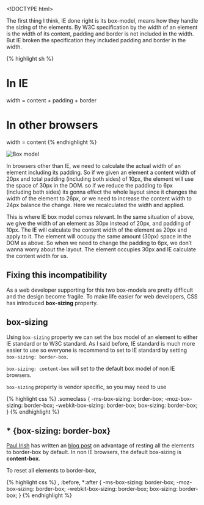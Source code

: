&lt;!DOCTYPE html&gt;

The first thing I think, IE done right is its box-model, means how they handle the sizing of the elements. By W3C specification by the width of an element is the width of its content, padding and border is not included in the width. But IE broken the specification they included padding and border in the width.

{% highlight sh %}

In IE
=====

width = content + padding + border

In other browsers
=================

width = content {% endhighlight %}

![Box model](http://i653.photobucket.com/albums/uu253/revathskumar/Coderepo/2014/08/box-model_zps56745849.png)

In browsers other than IE, we need to calculate the actual width of an element including its padding. So if we given an element a content width of 20px and total padding (including both sides) of 10px, the element will use the space of 30px in the DOM. so if we reduce the padding to 6px (including both sides) its gonna effect the whole layout since it changes the width of the element to 26px, or we need to increase the content width to 24px balance the change. Here we recalculated the width and applied.

This is where IE box model comes relevant. In the same situation of above, we give the width of an element as 30px instead of 20px, and padding of 10px. The IE will calculate the content width of the element as 20px and apply to it. The element will occupy the same amount (30px) space in the DOM as above. So when we need to change the padding to 6px, we don’t wanna worry about the layout. The element occupies 30px and IE calculate the content width for us.

Fixing this incompatibility
---------------------------

As a web developer supporting for this two box-models are pretty difficult and the design become fragile. To make life easier for web developers, CSS has introduced **box-sizing** property.

box-sizing
----------

Using `box-sizing` property we can set the box model of an element to either IE standard or to W3C standard. As I said before, IE standard is much more easier to use so everyone is recommend to set to IE standard by setting `box-sizing: border-box`.

`box-sizing: content-box` will set to the default box model of non IE browsers.

`box-sizing` property is vendor specific, so you may need to use

{% highlight css %} .someclass { -ms-box-sizing: border-box; -moz-box-sizing: border-box; -webkit-box-sizing: border-box; box-sizing: border-box; } {% endhighlight %}

\* {box-sizing: border-box}
---------------------------

[Paul Irish](http://twitter.com/paul_irish) has written an [blog post](http://www.paulirish.com/2012/box-sizing-border-box-ftw/) on advantage of resting all the elements to border-box by default. In non IE browsers, the default box-sizing is **content-box**.

To reset all elements to border-box,

{% highlight css %} *,* :before, \*:after { -ms-box-sizing: border-box; -moz-box-sizing: border-box; -webkit-box-sizing: border-box; box-sizing: border-box; } {% endhighlight %}
